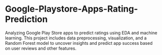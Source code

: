 # Google-Playstore-Apps-Rating-Prediction
Analyzing Google Play Store apps to predict ratings using EDA and machine learning. This project includes data preprocessing, visualization, and a Random Forest model to uncover insights and predict app success based on user reviews and other features.
